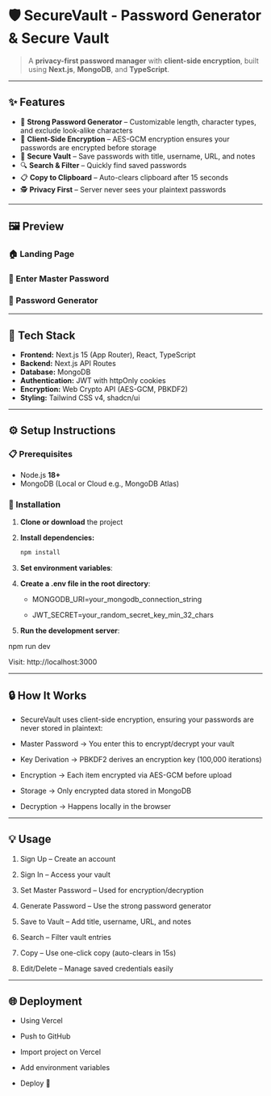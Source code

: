 # 🛡️ SecureVault - Password Generator & Secure Vault  

> A **privacy-first password manager** with **client-side encryption**, built using **Next.js**, **MongoDB**, and **TypeScript**.  

---

## ✨ Features  

- 🔐 **Strong Password Generator** – Customizable length, character types, and exclude look-alike characters  
- 🧩 **Client-Side Encryption** – AES-GCM encryption ensures your passwords are encrypted before storage  
- 💾 **Secure Vault** – Save passwords with title, username, URL, and notes  
- 🔍 **Search & Filter** – Quickly find saved passwords  
- 📋 **Copy to Clipboard** – Auto-clears clipboard after 15 seconds  
- 🕵️ **Privacy First** – Server never sees your plaintext passwords  

---

## 🖼️ Preview  

### 🏠 Landing Page  
 

### 🔑 Enter Master Password  


### 🔐 Password Generator  


---

## 🧠 Tech Stack  

- **Frontend:** Next.js 15 (App Router), React, TypeScript  
- **Backend:** Next.js API Routes  
- **Database:** MongoDB  
- **Authentication:** JWT with httpOnly cookies  
- **Encryption:** Web Crypto API (AES-GCM, PBKDF2)  
- **Styling:** Tailwind CSS v4, shadcn/ui  

---

## ⚙️ Setup Instructions  

### 📋 Prerequisites  
- Node.js **18+**  
- MongoDB (Local or Cloud e.g., MongoDB Atlas)  

### 🚀 Installation  

1. **Clone or download** the project  
2. **Install dependencies:**  
   ```bash
   npm install
3. **Set environment variables**:

4. **Create a .env file in the root directory**:

    - MONGODB_URI=your_mongodb_connection_string
  
    - JWT_SECRET=your_random_secret_key_min_32_chars

5. **Run the development server**:

  npm run dev


  Visit: http://localhost:3000

---

## 🔒 How It Works

- SecureVault uses client-side encryption, ensuring your passwords are never stored in plaintext:

- Master Password → You enter this to encrypt/decrypt your vault

- Key Derivation → PBKDF2 derives an encryption key (100,000 iterations)

- Encryption → Each item encrypted via AES-GCM before upload

- Storage → Only encrypted data stored in MongoDB

- Decryption → Happens locally in the browser

---

## 💡 Usage

1. Sign Up – Create an account

2. Sign In – Access your vault

3. Set Master Password – Used for encryption/decryption

4. Generate Password – Use the strong password generator

5. Save to Vault – Add title, username, URL, and notes

6. Search – Filter vault entries

7. Copy – Use one-click copy (auto-clears in 15s)

8. Edit/Delete – Manage saved credentials easily

---

## 🌐 Deployment
- Using Vercel

- Push to GitHub

- Import project on Vercel

- Add environment variables

- Deploy 🚀
